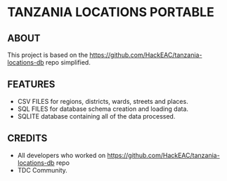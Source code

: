 # TANZANIA LOCATIONS PORTABLE

## ABOUT
This project is based on the https://github.com/HackEAC/tanzania-locations-db repo simplified.

## FEATURES
- CSV FILES for regions, districts, wards, streets and places.
- SQL FILES for database schema creation and loading data.
- SQLITE database containing all of the data processed.

## CREDITS
- All developers who worked on https://github.com/HackEAC/tanzania-locations-db repo
- TDC Community.

